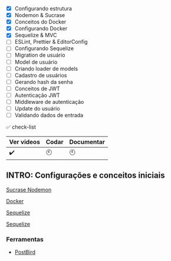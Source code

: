 - [x] Configurando estrutura            
- [x] Nodemon & Sucrase                 
- [x] Conceitos do Docker                
- [x] Configurando Docker                 
- [x] Sequelize & MVC                   
- [ ] ESLint, Prettier & EditorConfig   
- [ ] Configurando Sequelize            
- [ ] Migration de usuário              
- [ ] Model de usuário                 
- [ ] Criando loader de models         
- [ ] Cadastro de usuários             
- [ ] Gerando hash da senha            
- [ ] Conceitos de JWT                 
- [ ] Autenticação JWT                 
- [ ] Middleware de autenticação       
- [ ] Update do usuário                
- [ ] Validando dados de entrada       

:white_check_mark: check-list 

Ver videos | Codar | Documentar
-----------|-------|-----------
:heavy_check_mark:| :clock10:|:clock10:

## INTRO: Configurações e conceitos iniciais
[Sucrase Nodemon]('./docs/sucrase-nodemon.md')

[Docker]('./docs/docker.md')

[Sequelize]('./docs/sequelize.md')

[Sequelize]('')

### Ferramentas
- [PostBird](https://snapcraft.io/postbird)


